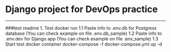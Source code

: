# Django project for DevOps practice
<hr>
###test readme
1. Test docker run
1.1 Paste info to .env.db for Postgress database
(You can check example on file .env.db_sample)
1.2 Paste info to .env.dev for Django app
(You can check example on file .env_sample)
1.3 Start test docker container
docker-compose -f docker-compose.yml up -d